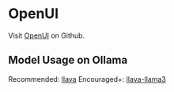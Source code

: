 # OpenUI

Visit [OpenUI](https://github.com/wandb/openui) on Github.

## Model Usage on Ollama

Recommended: [llava](https://ollama.com/library/llava)
Encouraged+: [llava-llama3](https://ollama.com/library/llava-llama3)